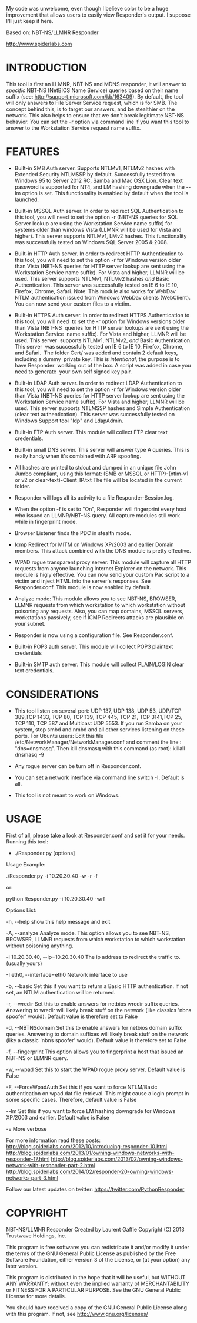 My code was unwelcome, even though I believe color to be a huge improvement that allows users to easily view Responder's output. I suppose I'll just keep it here. 


Based on:
NBT-NS/LLMNR Responder

http://www.spiderlabs.com

INTRODUCTION
============

This tool is first an LLMNR, NBT-NS and MDNS responder, it will answer to 
*specific* NBT-NS (NetBIOS Name Service) queries based on their name 
suffix (see: http://support.microsoft.com/kb/163409). By default, the
tool will only answers to File Server Service request, which is for SMB.
The concept behind this, is to target our answers, and be stealthier on
the network. This also helps to ensure that we don't break legitimate
NBT-NS behavior. You can set the -r option via command line if 
you want this tool to answer to the Workstation Service request name
suffix.

FEATURES
========

- Built-in SMB Auth server.
  Supports NTLMv1, NTLMv2 hashes with Extended Security NTLMSSP by default.
  Successfully tested from Windows 95 to Server 2012 RC, Samba and Mac OSX Lion.
  Clear text password is supported for NT4, and LM hashing downgrade when the 
  --lm option is set. This functionality is enabled by default when the
  tool is launched.

- Built-in MSSQL Auth server.
  In order to redirect SQL Authentication to this tool, you will need to
  set the option -r (NBT-NS queries for SQL Server lookup are using
  the Workstation Service name suffix) for systems older than windows 
  Vista (LLMNR will be used for Vista and higher). This server supports
  NTLMv1, LMv2 hashes. This functionality was successfully tested on 
  Windows SQL Server 2005 & 2008.

- Built-in HTTP Auth server.
  In order to redirect HTTP Authentication to this tool, you will need
  to set the option -r for Windows version older than Vista (NBT-NS
  queries for HTTP server lookup are sent using the Workstation Service
  name suffix). For Vista and higher, LLMNR will be used. This server 
  supports NTLMv1, NTLMv2 hashes *and* Basic Authentication. This server
  was successfully tested on IE 6 to IE 10, Firefox, Chrome, Safari.
  Note: This module also works for WebDav NTLM authentication issued from
  Windows WebDav clients (WebClient). You can now send your custom files to a victim.

- Built-in HTTPS Auth server.
  In order to redirect HTTPS Authentication to this tool, you will need
  to set the -r option for Windows versions older than Vista (NBT-NS
  queries for HTTP server lookups are sent using the Workstation Service
  name suffix). For Vista and higher, LLMNR will be used. This server 
  supports NTLMv1, NTLMv2, *and* Basic Authentication. This server
  was successfully tested on IE 6 to IE 10, Firefox, Chrome, and Safari.
  The folder Cert/ was added and contain 2 default keys, including a dummy
  private key. This is *intentional*, the purpose is to have Responder 
  working out of the box. A script was added in case you need to generate
  your own self signed key pair.

- Built-in LDAP Auth server.
  In order to redirect LDAP Authentication to this tool, you will need
  to set the option -r for Windows version older than Vista (NBT-NS
  queries for HTTP server lookup are sent using the Workstation Service
  name suffix). For Vista and higher, LLMNR will be used. This server 
  supports NTLMSSP hashes and Simple Authentication (clear text authentication).
  This server was successfully tested on Windows Support tool "ldp" and LdapAdmin.

- Built-in FTP Auth server.
  This module will collect FTP clear text credentials.

- Built-in small DNS server. This server will answer type A queries. This
  is really handy when it's combined with ARP spoofing. 

- All hashes are printed to stdout and dumped in an unique file John
  Jumbo compliant, using this format:
  (SMB or MSSQL or HTTP)-(ntlm-v1 or v2 or clear-text)-Client_IP.txt
  The file will be located in the current folder.

- Responder will logs all its activity to a file Responder-Session.log.

- When the option -f is set to "On", Responder will fingerprint every host who issued
  an LLMNR/NBT-NS query. All capture modules still work while in fingerprint mode. 

- Browser Listener finds the PDC in stealth mode.

- Icmp Redirect for MITM on Windows XP/2003 and earlier Domain members. This attack combined with
  the DNS module is pretty effective.

- WPAD rogue transparent proxy server. This module will capture all HTTP requests from anyone launching Internet Explorer on the network. This module is higly effective. You can now send your custom Pac script to a victim and inject HTML into the server's responses. See Responder.conf. This module is now enabled by default.

- Analyze mode: This module allows you to see NBT-NS, BROWSER, LLMNR requests from which workstation to which workstation without poisoning any requests. Also, you can map domains, MSSQL servers, workstations passively, see if ICMP Redirects attacks are plausible on your subnet. 

- Responder is now using a configuration file. See Responder.conf.

- Built-in POP3 auth server. This module will collect POP3 plaintext credentials

- Built-in SMTP auth server. This module will collect PLAIN/LOGIN clear text credentials.

CONSIDERATIONS
==============

- This tool listen on several port: UDP 137, UDP 138, UDP 53, UDP/TCP 389,TCP 1433,
  TCP 80, TCP 139, TCP 445, TCP 21, TCP 3141,TCP 25, TCP 110, TCP 587 and Multicast UDP 5553.
  If you run Samba on your system, stop smbd and nmbd and all other 
  services listening on these ports.
  For Ubuntu users: 
  Edit this file /etc/NetworkManager/NetworkManager.conf and comment the line : "dns=dnsmasq".
  Then kill dnsmasq with this command (as root): killall dnsmasq -9

- Any rogue server can be turn off in Responder.conf.

- You can set a network interface via command line switch -I. Default is all. 

- This tool is not meant to work on Windows.


USAGE
=====

First of all, please take a look at Responder.conf and set it for your needs.
Running this tool:

- ./Responder.py [options]

Usage Example:

./Responder.py -i 10.20.30.40 -w -r -f

or:

python Responder.py -i 10.20.30.40 -wrf

Options List:

  -h, --help            show this help message and exit

  -A, --analyze         Analyze mode. This option allows you to see NBT-NS,
                        BROWSER, LLMNR requests from which workstation to
                        which workstation without poisoning anything.

  -i 10.20.30.40, --ip=10.20.30.40
                        The ip address to redirect the traffic to. (usually
                        yours)

  -I eth0, --interface=eth0   Network interface to use

  -b, --basic           Set this if you want to return a Basic HTTP
                        authentication. If not set, an NTLM authentication
                        will be returned.

  -r, --wredir          Set this to enable answers for netbios wredir suffix
                        queries. Answering to wredir will likely break stuff
                        on the network (like classics 'nbns spoofer' would).
                        Default value is therefore set to False

  -d, --NBTNSdomain     Set this to enable answers for netbios domain suffix
                        queries. Answering to domain suffixes will likely
                        break stuff on the network (like a classic 'nbns
                        spoofer' would). Default value is therefore set to
                        False

  -f, --fingerprint     This option allows you to fingerprint a host that
                        issued an NBT-NS or LLMNR query.

  -w, --wpad            Set this to start the WPAD rogue proxy server. Default
                        value is False

  -F, --ForceWpadAuth   Set this if you want to force NTLM/Basic
                        authentication on wpad.dat file retrieval. This might
                        cause a login prompt in some specific cases.
                        Therefore, default value is False

  --lm                  Set this if you want to force LM hashing downgrade for
                        Windows XP/2003 and earlier. Default value is False

  -v                    More verbose


For more information read these posts: 
http://blog.spiderlabs.com/2012/10/introducing-responder-10.html
http://blog.spiderlabs.com/2013/01/owning-windows-networks-with-responder-17.html
http://blog.spiderlabs.com/2013/02/owning-windows-network-with-responder-part-2.html
http://blog.spiderlabs.com/2014/02/responder-20-owning-windows-networks-part-3.html

Follow our latest updates on twitter:
https://twitter.com/PythonResponder

COPYRIGHT
=========

NBT-NS/LLMNR Responder
Created by Laurent Gaffie
Copyright (C) 2013 Trustwave Holdings, Inc.
 
This program is free software: you can redistribute it and/or modify
it under the terms of the GNU General Public License as published by
the Free Software Foundation, either version 3 of the License, or
(at your option) any later version.

This program is distributed in the hope that it will be useful,
but WITHOUT ANY WARRANTY; without even the implied warranty of
MERCHANTABILITY or FITNESS FOR A PARTICULAR PURPOSE.  See the
GNU General Public License for more details.
 
You should have received a copy of the GNU General Public License
along with this program.  If not, see <http://www.gnu.org/licenses/>
